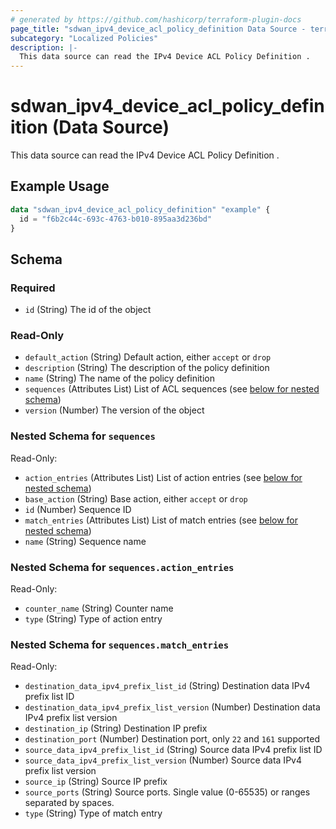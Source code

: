 ```yaml
---
# generated by https://github.com/hashicorp/terraform-plugin-docs
page_title: "sdwan_ipv4_device_acl_policy_definition Data Source - terraform-provider-sdwan"
subcategory: "Localized Policies"
description: |-
  This data source can read the IPv4 Device ACL Policy Definition .
---
```


# sdwan_ipv4_device_acl_policy_definition (Data Source)

This data source can read the IPv4 Device ACL Policy Definition .

## Example Usage

```terraform
data "sdwan_ipv4_device_acl_policy_definition" "example" {
  id = "f6b2c44c-693c-4763-b010-895aa3d236bd"
}
```

<!-- schema generated by tfplugindocs -->
## Schema

### Required

- `id` (String) The id of the object

### Read-Only

- `default_action` (String) Default action, either `accept` or `drop`
- `description` (String) The description of the policy definition
- `name` (String) The name of the policy definition
- `sequences` (Attributes List) List of ACL sequences (see [below for nested schema](#nestedatt--sequences))
- `version` (Number) The version of the object

<a id="nestedatt--sequences"></a>
### Nested Schema for `sequences`

Read-Only:

- `action_entries` (Attributes List) List of action entries (see [below for nested schema](#nestedatt--sequences--action_entries))
- `base_action` (String) Base action, either `accept` or `drop`
- `id` (Number) Sequence ID
- `match_entries` (Attributes List) List of match entries (see [below for nested schema](#nestedatt--sequences--match_entries))
- `name` (String) Sequence name

<a id="nestedatt--sequences--action_entries"></a>
### Nested Schema for `sequences.action_entries`

Read-Only:

- `counter_name` (String) Counter name
- `type` (String) Type of action entry


<a id="nestedatt--sequences--match_entries"></a>
### Nested Schema for `sequences.match_entries`

Read-Only:

- `destination_data_ipv4_prefix_list_id` (String) Destination data IPv4 prefix list ID
- `destination_data_ipv4_prefix_list_version` (Number) Destination data IPv4 prefix list version
- `destination_ip` (String) Destination IP prefix
- `destination_port` (Number) Destination port, only `22` and `161` supported
- `source_data_ipv4_prefix_list_id` (String) Source data IPv4 prefix list ID
- `source_data_ipv4_prefix_list_version` (Number) Source data IPv4 prefix list version
- `source_ip` (String) Source IP prefix
- `source_ports` (String) Source ports. Single value (0-65535) or ranges separated by spaces.
- `type` (String) Type of match entry
